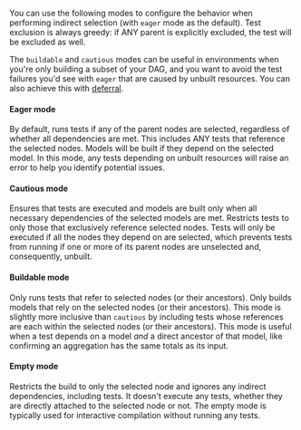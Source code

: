 <VersionBlock firstVersion="1.5" >

You can use the following modes to configure the behavior when performing indirect selection (with `eager` mode as the default). Test exclusion is always greedy: if ANY parent is explicitly excluded, the test will be excluded as well.

The `buildable` and `cautious` modes can be useful in environments when you're only building a subset of your DAG, and you want to avoid the test failures you'd see with `eager` that are caused by unbuilt resources. You can also achieve this with [deferral](/reference/node-selection/defer).

#### Eager mode

By default, runs tests if any of the parent nodes are selected, regardless of whether all dependencies are met. This includes ANY tests that reference the selected nodes. Models will be built if they depend on the selected model. In this mode, any tests depending on unbuilt resources will raise an error to help you identify potential issues.

#### Cautious mode

Ensures that tests are executed and models are built only when all necessary dependencies of the selected models are met. Restricts tests to only those that exclusively reference selected nodes. Tests will only be executed if all the nodes they depend on are selected, which prevents tests from running if one or more of its parent nodes are unselected and, consequently, unbuilt.

#### Buildable mode

Only runs tests that refer to selected nodes (or their ancestors). Only builds models that rely on the selected nodes (or their ancestors). This mode is slightly more inclusive than `cautious` by including tests whose references are each within the selected nodes (or their ancestors). This mode is useful when a test depends on a model _and_ a direct ancestor of that model, like confirming an aggregation has the same totals as its input.

#### Empty mode

Restricts the build to only the selected node and ignores any indirect dependencies, including tests. It doesn't execute any tests, whether they are directly attached to the selected node or not. The empty mode is typically used for interactive compilation without running any tests.

</VersionBlock>
